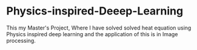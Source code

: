 # Physics-inspired-Deeep-Learning
This my Master's Project, Where I have solved solved heat equation using Physics inspired deep learning and the application of this is in Image processing.
